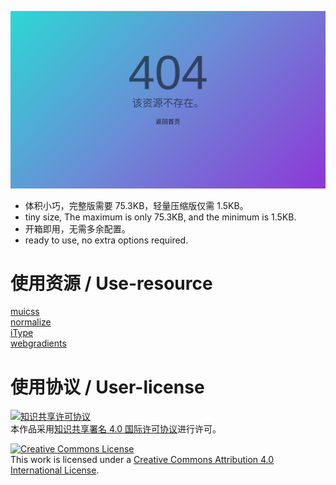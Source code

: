 ![预览 / Preview](Preview.png)
- 体积小巧，完整版需要 75.3KB，轻量压缩版仅需 1.5KB。
- tiny size, The maximum is only 75.3KB, and the minimum is 1.5KB.
- 开箱即用，无需多余配置。
- ready to use, no extra options required.

# 使用资源 / Use-resource
[muicss](https://www.muicss.com)  
[normalize](http://necolas.github.io/normalize.css)  
[iType](https://ityped.surge.sh)  
[webgradients](https://webgradients.com)

# 使用协议 / User-license
[![知识共享许可协议](https://i.creativecommons.org/l/by/4.0/88x31.png)](https://creativecommons.org/licenses/by/4.0/deed.zh)  
本作品采用[知识共享署名 4.0 国际许可协议](https://creativecommons.org/licenses/by/4.0/deed.zh)进行许可。

[![Creative Commons License](https://i.creativecommons.org/l/by/4.0/88x31.png)](http://creativecommons.org/licenses/by/4.0/)  
This work is licensed under a [Creative Commons Attribution 4.0 International License](http://creativecommons.org/licenses/by/4.0/).
